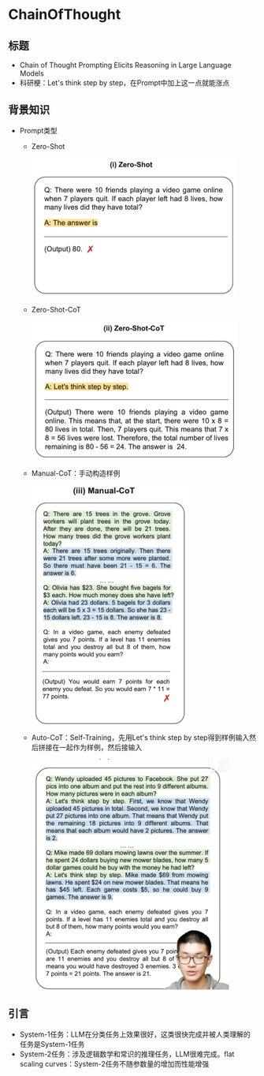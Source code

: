 # ChainOfThought

## 标题

- Chain of Thought Prompting Elicits Reasoning in Large Language Models
- 科研梗：Let's think step by step，在Prompt中加上这一点就能涨点

## 背景知识

- Prompt类型

  - Zero-Shot

    ![image-20230506145428219](35-ChainOfThought.assets/image-20230506145428219.png)

  - Zero-Shot-CoT

    ![image-20230506145448870](35-ChainOfThought.assets/image-20230506145448870.png)

  - Manual-CoT：手动构造样例

    ![image-20230506145516061](35-ChainOfThought.assets/image-20230506145516061.png)

  - Auto-CoT：Self-Training，先用Let's think step by step得到样例输入然后拼接在一起作为样例，然后接输入

    ![image-20230506145616895](35-ChainOfThought.assets/image-20230506145616895.png)

## 引言

- System-1任务：LLM在分类任务上效果很好，这类很快完成并被人类理解的任务是System-1任务
- System-2任务：涉及逻辑数学和常识的推理任务，LLM很难完成。flat scaling curves：System-2任务不随参数量的增加而性能增强